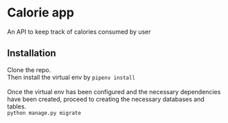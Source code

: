 # Calorie app
An API to keep track of calories consumed by user

## Installation
Clone the repo. <br/>
Then install the virtual env by 
`pipenv install` <br/>
<br/>
Once the virtual env has been configured and the necessary dependencies have been created, proceed to creating the necessary databases and tables. <br/>
`python manage.py migrate`
